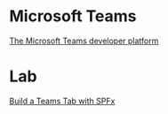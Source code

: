# Microsoft Teams

[The Microsoft Teams developer platform](https://docs.microsoft.com/en-us/microsoftteams/platform/overview)

# Lab

[Build a Teams Tab with SPFx](https://docs.microsoft.com/en-us/sharepoint/dev/spfx/web-parts/get-started/using-web-part-as-ms-teams-tab)
